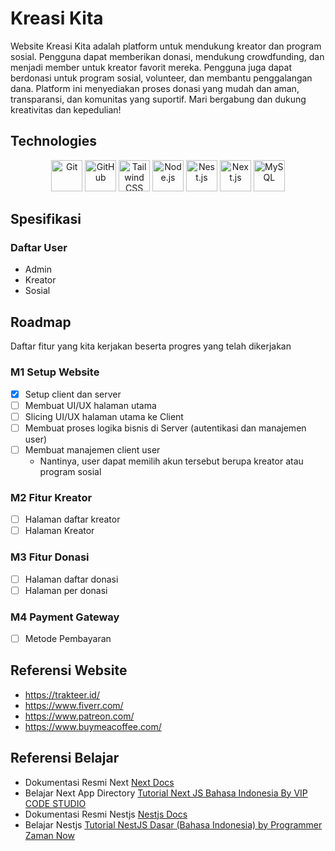 # Kreasi Kita

Website Kreasi Kita adalah platform untuk mendukung kreator dan program sosial. Pengguna dapat memberikan donasi, mendukung crowdfunding, dan menjadi member untuk kreator favorit mereka. Pengguna juga dapat berdonasi untuk program sosial, volunteer, dan membantu penggalangan dana. Platform ini menyediakan proses donasi yang mudah dan aman, transparansi, dan komunitas yang suportif. Mari bergabung dan dukung kreativitas dan kepedulian!

## Technologies

<div align="center">
	<img width="50" src="https://user-images.githubusercontent.com/25181517/192108372-f71d70ac-7ae6-4c0d-8395-51d8870c2ef0.png" alt="Git" title="Git"/>
	<img width="50" src="https://user-images.githubusercontent.com/25181517/192108374-8da61ba1-99ec-41d7-80b8-fb2f7c0a4948.png" alt="GitHub" title="GitHub"/>
	<img width="50" src="https://user-images.githubusercontent.com/25181517/202896760-337261ed-ee92-4979-84c4-d4b829c7355d.png" alt="Tailwind CSS" title="Tailwind CSS"/>
	<img width="50" src="https://user-images.githubusercontent.com/25181517/183568594-85e280a7-0d7e-4d1a-9028-c8c2209e073c.png" alt="Node.js" title="Node.js"/>
	<img width="50" src="https://github.com/marwin1991/profile-technology-icons/assets/136815194/519bfaf3-c242-431e-a269-876979f05574" alt="Nest.js" title="Nest.js"/>
	<img width="50" src="https://github.com/marwin1991/profile-technology-icons/assets/136815194/5f8c622c-c217-4649-b0a9-7e0ee24bd704" alt="Next.js" title="Next.js"/>
	<img width="50" src="https://user-images.githubusercontent.com/25181517/183896128-ec99105a-ec1a-4d85-b08b-1aa1620b2046.png" alt="MySQL" title="MySQL"/>
</div>

## Spesifikasi

### Daftar User

- Admin
- Kreator
- Sosial

## Roadmap

Daftar fitur yang kita kerjakan beserta progres yang telah dikerjakan

### M1 Setup Website

- [x] Setup client dan server
- [ ] Membuat UI/UX halaman utama
- [ ] Slicing UI/UX halaman utama ke Client
- [ ] Membuat proses logika bisnis di Server (autentikasi dan manajemen user)
- [ ] Membuat manajemen client user
  - Nantinya, user dapat memilih akun tersebut berupa kreator atau program sosial

### M2 Fitur Kreator

- [ ] Halaman daftar kreator
- [ ] Halaman Kreator

### M3 Fitur Donasi

- [ ] Halaman daftar donasi
- [ ] Halaman per donasi

### M4 Payment Gateway

- [ ] Metode Pembayaran

## Referensi Website

- https://trakteer.id/
- https://www.fiverr.com/
- https://www.patreon.com/
- https://www.buymeacoffee.com/

## Referensi Belajar

- Dokumentasi Resmi Next [Next Docs](https://nextjs.org/docs)
- Belajar Next App Directory [Tutorial Next JS Bahasa Indonesia By VIP CODE STUDIO](https://www.youtube.com/playlist?list=PLmF_zPV9ZcP2aYRuoEsMla5gqNjxP-V20)
- Dokumentasi Resmi Nestjs [Nestjs Docs](https://docs.nestjs.com/)
- Belajar Nestjs [Tutorial NestJS Dasar (Bahasa Indonesia) by Programmer Zaman Now](https://www.youtube.com/watch?v=BXTEwuoDkDQ&t=10247s&pp=ygUPbmVzdGpzIHR1dG9yaWFs)
